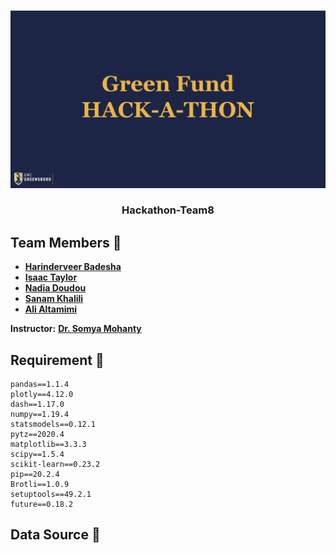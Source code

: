 
<!-- PROJECT LOGO -->
<br />
<p align="center">
  <a href="https://github.com/UNCG-CSE/Hackathon-Team8/">
    <img src="images/hackathon/header.png" alt="💻 Logo">
  </a>

  <h3 align="center">Hackathon-Team8</h3>

  <p align="center">
  
  </p>
</p>

## Team Members 📣

- [**Harinderveer Badesha**](https://github.com/HarinB4)
- [**Isaac Taylor**](https://github.com/iataylor15)
- [**Nadia Doudou**](https://github.com/diatt17)
- [**Sanam Khalili**](https://github.com/SanamKhalili)
- [**Ali Altamimi**](https://github.com/CodingTheories)


**Instructor:** [**Dr. Somya Mohanty**](https://github.com/somyamohanty)

## Requirement 📜
```
pandas==1.1.4
plotly==4.12.0
dash==1.17.0
numpy==1.19.4
statsmodels==0.12.1
pytz==2020.4
matplotlib==3.3.3
scipy==1.5.4
scikit-learn==0.23.2
pip==20.2.4
Brotli==1.0.9
setuptools==49.2.1
future==0.18.2
```
## Data Source 📜
